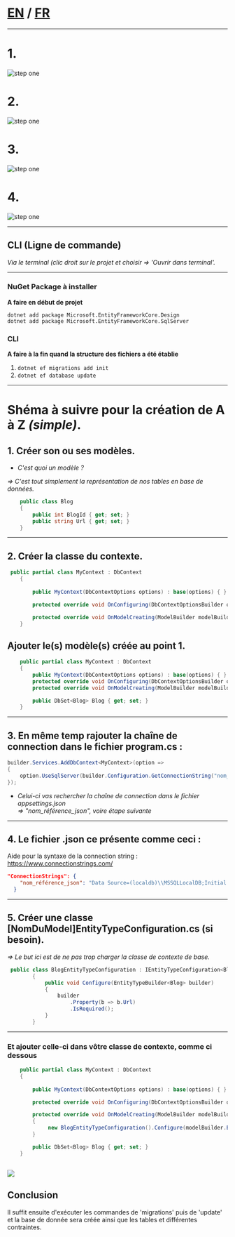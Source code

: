 # [EN](README_EN.md) / [FR](README.md)

---------------------------------
# 1.
![step one](Screen_EF/create_project_step1.png)

# 2.
![step one](Screen_EF/create_project_step2.png)

# 3.
![step one](Screen_EF/create_project_step3.png)

# 4.
![step one](Screen_EF/create_project_step4.png)


---------------------------------

## CLI (Ligne de commande)

*Via le terminal (clic droit sur le projet et choisir => 'Ouvrir dans terminal'.*  

----------------

### NuGet Package à installer
**A faire en début de projet**  

`dotnet add package Microsoft.EntityFrameworkCore.Design`  
`dotnet add package Microsoft.EntityFrameworkCore.SqlServer`

### CLI
**A faire à la fin quand la structure des fichiers a été établie**  

1. `dotnet ef migrations add init`
2. `dotnet ef database update`

-----------------------
# Shéma à suivre pour la création de A à Z *(simple)*.

## 1. **Créer son ou ses modèles.**

   - *C'est quoi un modèle ?*  
   
   *=> C'est tout simplement la représentation de nos tables en base de données.*

```C#
    public class Blog
    {
        public int BlogId { get; set; }
        public string Url { get; set; }
    }
```

---------------------------------

## 2. **Créer la classe du contexte.**

```C#
 public partial class MyContext : DbContext
    {
                
        public MyContext(DbContextOptions options) : base(options) { }

        protected override void OnConfiguring(DbContextOptionsBuilder optionsBuilder){}

        protected override void OnModelCreating(ModelBuilder modelBuilder) {}
    }
```


## Ajouter le(s) modèle(s) créée au point 1.

```C#
    public partial class MyContext : DbContext
    {        
        public MyContext(DbContextOptions options) : base(options) { }
        protected override void OnConfiguring(DbContextOptionsBuilder optionsBuilder){}
        protected override void OnModelCreating(ModelBuilder modelBuilder){ }

        public DbSet<Blog> Blog { get; set; }
    }
```

---------------------------------

## 3. **En même temp rajouter la chaîne de connection dans le fichier program.cs :**

```C#
builder.Services.AddDbContext<MyContext>(option =>
{
    option.UseSqlServer(builder.Configuration.GetConnectionString("nom_référence_json"));
});
```
   - *Celui-ci vas rechercher la chaîne de connection dans le fichier appsettings.json  
    => "nom_référence_json", voire étape suivante*

---------------------------------

## 4. **Le fichier .json ce présente comme ceci :**
Aide pour la syntaxe de la connection string : https://www.connectionstrings.com/
```json
"ConnectionStrings": {
    "nom_référence_json": "Data Source=(localdb)\\MSSQLLocalDB;Initial Catalog=Nom_De_Ma_DB;Integrated Security=True;"
  }
```

---------------------------------

## 5. **Créer une classe [NomDuModel]EntityTypeConfiguration.cs (si besoin).**  
  *=> Le but ici est de ne pas trop charger la classe de contexte de base.*   

```C#
 public class BlogEntityTypeConfiguration : IEntityTypeConfiguration<Blog>
        {
            public void Configure(EntityTypeBuilder<Blog> builder)
            {
                builder
                    .Property(b => b.Url)
                    .IsRequired();
            }
        }
```

---------------------------------

### Et ajouter celle-ci dans vôtre classe de contexte, comme ci dessous

```C#
    public partial class MyContext : DbContext
    {
                
        public MyContext(DbContextOptions options) : base(options) { }

        protected override void OnConfiguring(DbContextOptionsBuilder optionsBuilder){}

        protected override void OnModelCreating(ModelBuilder modelBuilder)
        {
             new BlogEntityTypeConfiguration().Configure(modelBuilder.Entity<Blog>());
        }

        public DbSet<Blog> Blog { get; set; }
    }
```

![](Screen_EF/ExempleAjoutDeNotreClassDeContrainte.png)
----------------------
  
## Conclusion
Il suffit ensuite d'exécuter les commandes de 'migrations' puis de 'update' et la base de donnée sera créée ainsi que les tables et différentes contraintes.
